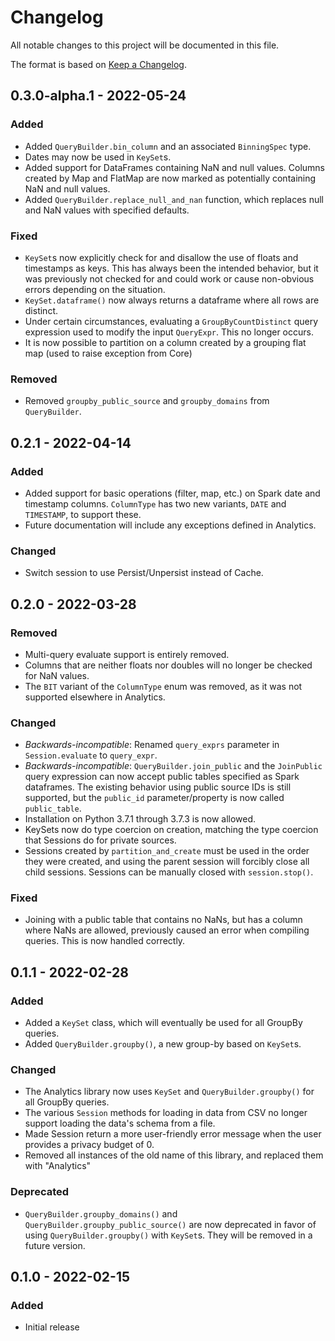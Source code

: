 # Changelog
All notable changes to this project will be documented in this file.

The format is based on [Keep a Changelog](https://keepachangelog.com/en/1.0.0/).

## 0.3.0-alpha.1 - 2022-05-24
### Added
- Added `QueryBuilder.bin_column` and an associated `BinningSpec` type.
- Dates may now be used in `KeySet`s.
- Added support for DataFrames containing NaN and null values. Columns created by Map and FlatMap are now marked as potentially containing NaN and null values.
- Added `QueryBuilder.replace_null_and_nan` function, which replaces null and NaN values with specified defaults.

### Fixed
- `KeySet`s now explicitly check for and disallow the use of floats and timestamps as keys.
  This has always been the intended behavior, but it was previously not checked for and could work or cause non-obvious errors depending on the situation.
- `KeySet.dataframe()` now always returns a dataframe where all rows are distinct.
- Under certain circumstances, evaluating a `GroupByCountDistinct` query expression used to modify the input `QueryExpr`.
  This no longer occurs.
- It is now possible to partition on a column created by a grouping flat map (used to raise exception from Core)

### Removed
- Removed `groupby_public_source` and `groupby_domains` from `QueryBuilder`.

## 0.2.1 - 2022-04-14
### Added
- Added support for basic operations (filter, map, etc.) on Spark date and timestamp columns. `ColumnType` has two new variants, `DATE` and `TIMESTAMP`, to support these.
- Future documentation will include any exceptions defined in Analytics.

### Changed
- Switch session to use Persist/Unpersist instead of Cache.

## 0.2.0 - 2022-03-28
### Removed
- Multi-query evaluate support is entirely removed.
- Columns that are neither floats nor doubles will no longer be checked for NaN values.
- The `BIT` variant of the `ColumnType` enum was removed, as it was not supported elsewhere in Analytics.

### Changed
- *Backwards-incompatible*: Renamed `query_exprs` parameter in `Session.evaluate` to `query_expr`.
- *Backwards-incompatible*: `QueryBuilder.join_public` and the `JoinPublic` query expression can now accept public tables specified as Spark dataframes. The existing behavior using public source IDs is still supported, but the `public_id` parameter/property is now called `public_table`.
- Installation on Python 3.7.1 through 3.7.3 is now allowed.
- KeySets now do type coercion on creation, matching the type coercion that Sessions do for private sources.
- Sessions created by `partition_and_create` must be used in the order they were created, and using the parent session will forcibly close all child sessions. Sessions can be manually closed with `session.stop()`.


### Fixed
- Joining with a public table that contains no NaNs, but has a column where NaNs are allowed, previously caused an error when compiling queries. This is now handled correctly.

## 0.1.1 - 2022-02-28
### Added
- Added a `KeySet` class, which will eventually be used for all GroupBy queries.
- Added `QueryBuilder.groupby()`, a new group-by based on `KeySet`s.

### Changed
- The Analytics library now uses `KeySet` and `QueryBuilder.groupby()` for all
  GroupBy queries.
- The various `Session` methods for loading in data from CSV no longer support loading the data's schema from a file.
- Made Session return a more user-friendly error message when the user provides  a privacy budget of 0.
- Removed all instances of the old name of this library, and replaced them with "Analytics"

### Deprecated
- `QueryBuilder.groupby_domains()` and `QueryBuilder.groupby_public_source()` are now deprecated in favor of using `QueryBuilder.groupby()` with `KeySet`s.
  They will be removed in a future version.

## 0.1.0 - 2022-02-15
### Added
- Initial release
